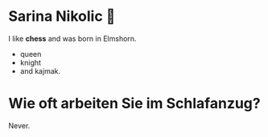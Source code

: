 # Sarina Nikolic :penguin:
I like **chess** and was born in Elmshorn.
- queen
- knight
- and kajmak.



# Wie oft arbeiten Sie im Schlafanzug?
Never.
